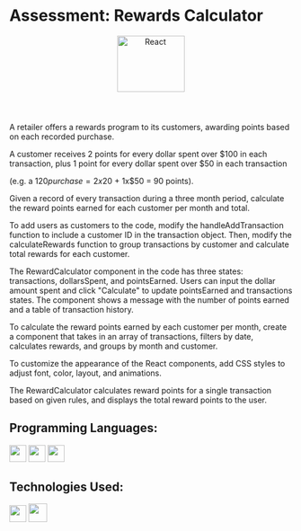 ### <h1>Assessment: Rewards Calculator</h1>

<p align="center">
  <img src="https://github.com/demartini/demartini/blob/master/code.gif" style="width:120px;height:100px;>
</p>


<img src="https://github.com/demartini/demartini/blob/master/code.gif" alt="React" width="500" height="600">

###
</br>
<p> A retailer offers a rewards program to its customers, awarding points based on each recorded purchase.

 A customer receives 2 points for every dollar spent over $100 in each transaction, plus 1 point for every dollar spent over $50 in each transaction

(e.g. a $120 purchase = 2x$20 + 1x$50 = 90 points).

 Given a record of every transaction during a three month period, calculate the reward points earned for each customer per month and total. </p>

To add users as customers to the code, modify the handleAddTransaction function to include a customer ID in the transaction object. Then, modify the calculateRewards function to group transactions by customer and calculate total rewards for each customer.

The RewardCalculator component in the code has three states: transactions, dollarsSpent, and pointsEarned. Users can input the dollar amount spent and click "Calculate" to update pointsEarned and transactions states. The component shows a message with the number of points earned and a table of transaction history.

To calculate the reward points earned by each customer per month, create a component that takes in an array of transactions, filters by date, calculates rewards, and groups by month and customer.

To customize the appearance of the React components, add CSS styles to adjust font, color, layout, and animations.

The RewardCalculator calculates reward points for a single transaction based on given rules, and displays the total reward points to the user.

## Programming Languages:
<img src = 'https://github.com/MarikIshtar007/MarikIshtar007/blob/master/images/html.svg' width='30'/> <img src = 'https://github.com/MarikIshtar007/MarikIshtar007/blob/master/images/css.svg' width='30'/> <img src = 'https://github.com/MarikIshtar007/MarikIshtar007/blob/master/images/js.svg' width='30'/> 

 ## Technologies Used: 
 <img src = 'https://github.com/MarikIshtar007/MarikIshtar007/blob/master/images/git.svg' width='30'/> <img src = 'https://github.com/MarikIshtar007/MarikIshtar007/blob/master/images/react.svg' width='33'/>
